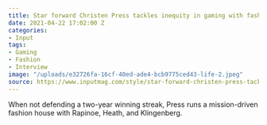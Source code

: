 ```yaml
---
title: Star forward Christen Press tackles inequity in gaming with fashion
date: 2021-04-22 17:02:00 Z
categories:
- Input
tags:
- Gaming
- Fashion
- Interview
image: "/uploads/e32726fa-16cf-40ed-ade4-bcb9775ced43-life-2.jpeg"
source: https://www.inputmag.com/style/star-forward-christen-press-tackles-inequity-in-gaming-with-fashion
---
```


When not defending a two-year winning streak, Press runs a mission-driven fashion house with Rapinoe, Heath, and Klingenberg.